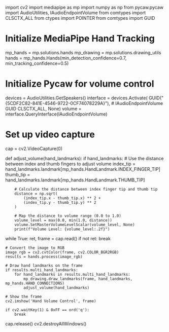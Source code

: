 import cv2
import mediapipe as mp
import numpy as np
from pycaw.pycaw import AudioUtilities, IAudioEndpointVolume
from comtypes import CLSCTX_ALL
from ctypes import POINTER
from comtypes import GUID

# Initialize MediaPipe Hand Tracking
mp_hands = mp.solutions.hands
mp_drawing = mp.solutions.drawing_utils
hands = mp_hands.Hands(min_detection_confidence=0.7, min_tracking_confidence=0.5)

# Initialize Pycaw for volume control
devices = AudioUtilities.GetSpeakers()
interface = devices.Activate(
    GUID("{5CDF2C82-841E-4546-9722-0CF74078229A}"),  # IAudioEndpointVolume GUID
    CLSCTX_ALL, None)
volume = interface.QueryInterface(IAudioEndpointVolume)

# Set up video capture
cap = cv2.VideoCapture(0)

def adjust_volume(hand_landmarks):
    if hand_landmarks:
        # Use the distance between index and thumb fingers to adjust volume
        index_tip = hand_landmarks.landmark[mp_hands.HandLandmark.INDEX_FINGER_TIP]
        thumb_tip = hand_landmarks.landmark[mp_hands.HandLandmark.THUMB_TIP]

        # Calculate the distance between index finger tip and thumb tip
        distance = np.sqrt(
            (index_tip.x - thumb_tip.x) ** 2 +
            (index_tip.y - thumb_tip.y) ** 2
        )

        # Map the distance to volume range (0.0 to 1.0)
        volume_level = max(0.0, min(1.0, distance))
        volume.SetMasterVolumeLevelScalar(volume_level, None)
        print(f"Volume Level: {volume_level:.2f}")

while True:
    ret, frame = cap.read()
    if not ret:
        break

    # Convert the image to RGB
    image_rgb = cv2.cvtColor(frame, cv2.COLOR_BGR2RGB)
    results = hands.process(image_rgb)

    # Draw hand landmarks on the frame
    if results.multi_hand_landmarks:
        for hand_landmarks in results.multi_hand_landmarks:
            mp_drawing.draw_landmarks(frame, hand_landmarks, mp_hands.HAND_CONNECTIONS)
            adjust_volume(hand_landmarks)

    # Show the frame
    cv2.imshow('Hand Volume Control', frame)

    if cv2.waitKey(1) & 0xFF == ord('q'):
        break

cap.release()
cv2.destroyAllWindows()
